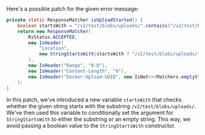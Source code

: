 Here's a possible patch for the given error message:

```java
private static ResponseMatcher isUploadStarted() {
    boolean startsWith = "/v2/test/blobs/uploads/".contains("/v2/test/blobs/uploads/");
    return new ResponseMatcher(
        RsStatus.ACCEPTED,
        new IsHeader(
            "Location",
            new StringStartsWith(startsWith ? "/v2/test/blobs/uploads/" : "")
        ),
        new IsHeader("Range", "0-0"),
        new IsHeader("Content-Length", "0"),
        new IsHeader("Docker-Upload-UUID", new IsNot<>(Matchers.emptyString()))
    );
}
```

In this patch, we've introduced a new variable `startsWith` that checks whether the given string starts with the substring `/v2/test/blobs/uploads/`. We've then used this variable to conditionally set the argument for `StringStartsWith` to either the substring or an empty string. This way, we avoid passing a boolean value to the `StringStartsWith` constructor.